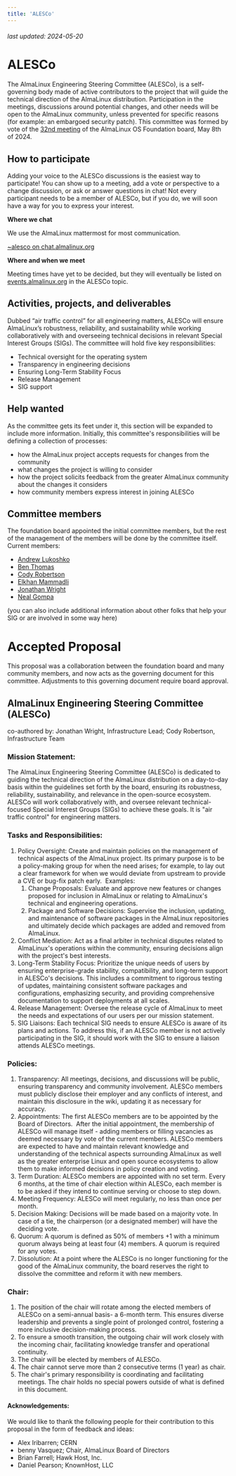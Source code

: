 ```yaml
---
title: 'ALESCo'
---
```


###### last updated: 2024-05-20

# ALESCo

The AlmaLinux Engineering Steering Committee (ALESCo), is a self-governing body made of active contributors to the project that will guide the technical direction of the AlmaLinux distribution. Participation in the meetings, discussions around potential changes, and other needs will be open to the AlmaLinux community, unless prevented for specific reasons (for example: an embargoed security patch). This committee was formed by vote of the [32nd meeting](https://drive.google.com/file/d/1rPU7QhRbLOsSrZBQcW5xQEItwgbP1Vt1/view) of the AlmaLinux OS Foundation board, May 8th of 2024.

## How to participate

Adding your voice to the ALESCo discussions is the easiest way to participate! You can show up to a meeting, add a vote or perspective to a change discussion, or ask or answer questions in chat! Not every participant needs to be a member of ALESCo, but if you do, we will soon have a way for you to express your interest. 

**Where we chat**

We use the AlmaLinux mattermost for most communication.

[~alesco on chat.almalinux.org](https://chat.almalinux.org/almalinux/channels/alesco)

**Where and when we meet**

Meeting times have yet to be decided, but they will eventually be listed on [events.almalinux.org](https://events.almalinux.org) in the ALESCo topic.

## Activities, projects, and deliverables

Dubbed “air traffic control” for all engineering matters, ALESCo will ensure AlmaLinux’s robustness, reliability, and sustainability while working collaboratively with and overseeing technical decisions in relevant Special Interest Groups (SIGs). The committee will hold five key responsibilities:

* Technical oversight for the operating system
* Transparency in engineering decisions
* Ensuring Long-Term Stability Focus
* Release Management
* SIG support

## Help wanted

As the committee gets its feet under it, this section will be expanded to include more information. Initially, this committee's responsibilities will be defining a collection of processes:

* how the AlmaLinux project accepts requests for changes from the community
* what changes the project is willing to consider
* how the project solicits feedback from the greater AlmaLinux community about the changes it considers
* how community members express interest in joining ALESCo

## Committee members
The foundation board appointed the initial committee members, but the rest of the management of the members will be done by the committee itself. Current members:

* [Andrew Lukoshko](https://chat.almalinux.org/almalinux/messages/@alukoshko)
* [Ben Thomas](https://chat.almalinux.org/almalinux/messages/@b.a.thomas)
* [Cody Robertson](https://chat.almalinux.org/almalinux/messages/@codyr)
* [Elkhan Mammadli](https://chat.almalinux.org/almalinux/messages/@lkhn)
* [Jonathan Wright](https://chat.almalinux.org/almalinux/messages/@jonathan)
* [Neal Gompa](https://chat.almalinux.org/almalinux/messages/@ngompa13)

(you can also include additional information about other folks that help your SIG or are involved in some way here)

# Accepted Proposal

This proposal was a collaboration between the foundation board and many community members, and now acts as the governing document for this committee. Adjustments to this governing document require board approval. 

## AlmaLinux Engineering Steering Committee (ALESCo)

co-authored by: Jonathan Wright, Infrastructure Lead; Cody Robertson, Infrastructure Team

### Mission Statement:

The AlmaLinux Engineering Steering Committee (ALESCo) is dedicated to guiding the technical direction of the AlmaLinux distribution on a day-to-day basis within the guidelines set forth by the board, ensuring its robustness, reliability, sustainability, and relevance in the open-source ecosystem. ALESCo will work collaboratively with, and oversee relevant technical-focused Special Interest Groups (SIGs) to achieve these goals. It is "air traffic control" for engineering matters.

### Tasks and Responsibilities:

1. Policy Oversight: Create and maintain policies on the management of technical aspects of the AlmaLinux project. Its primary purpose is to be a policy-making group for when the need arises; for example, to lay out a clear framework for when we would deviate from upstream to provide a CVE or bug-fix patch early.  Examples:
	1.  Change Proposals: Evaluate and approve new features or changes proposed for inclusion in AlmaLinux or relating to AlmaLinux's technical and engineering operations.
	2.  Package and Software Decisions: Supervise the inclusion, updating, and maintenance of software packages in the AlmaLinux repositories and ultimately decide which packages are added and removed from AlmaLinux.
2.  Conflict Mediation: Act as a final arbiter in technical disputes related to AlmaLinux's operations within the community, ensuring decisions align with the project's best interests.
3.  Long-Term Stability Focus: Prioritize the unique needs of users by ensuring enterprise-grade stability, compatibility, and long-term support in ALESCo's decisions. This includes a commitment to rigorous testing of updates, maintaining consistent software packages and configurations, emphasizing security, and providing comprehensive documentation to support deployments at all scales.
4.  Release Management: Oversee the release cycle of AlmaLinux to meet the needs and expectations of our users per our mission statement.
5.  SIG Liaisons: Each technical SIG needs to ensure ALESCo is aware of its plans and actions. To address this, if an ALESCo member is not actively participating in the SIG, it should work with the SIG to ensure a liaison attends ALESCo meetings.

### Policies:

1.  Transparency: All meetings, decisions, and discussions will be public, ensuring transparency and community involvement. ALESCo members must publicly disclose their employer and any conflicts of interest, and maintain this disclosure in the wiki, updating it as necessary for accuracy.
2.  Appointments: The first ALESCo members are to be appointed by the Board of Directors.  After the initial appointment, the membership of ALESCo will manage itself - adding members or filling vacancies as deemed necessary by vote of the current members. ALESCo members are expected to have and maintain relevant knowledge and understanding of the technical aspects surrounding AlmaLinux as well as the greater enterprise Linux and open source ecosystems to allow them to make informed decisions in policy creation and voting.  
3.  Term Duration: ALESCo members are appointed with no set term. Every 6 months, at the time of chair election within ALESCo, each member is to be asked if they intend to continue serving or choose to step down.
4.  Meeting Frequency: ALESCo will meet regularly, no less than once per month.
5.  Decision Making: Decisions will be made based on a majority vote. In case of a tie, the chairperson (or a designated member) will have the deciding vote.
6.  Quorum:  A quorum is defined as 50% of members +1 with a minimum quorum always being at least four (4) members. A quorum is required for any votes.
7.  Dissolution: At a point where the ALESCo is no longer functioning for the good of the AlmaLinux community, the board reserves the right to dissolve the committee and reform it with new members.

### Chair:

1.  The position of the chair will rotate among the elected members of ALESCo on a semi-annual basis- a 6-month term. This ensures diverse leadership and prevents a single point of prolonged control, fostering a more inclusive decision-making process.
2.  To ensure a smooth transition, the outgoing chair will work closely with the incoming chair, facilitating knowledge transfer and operational continuity.
3.  The chair will be elected by members of ALESCo.
4.  The chair cannot serve more than 2 consecutive terms (1 year) as chair.
5.  The chair's primary responsibility is coordinating and facilitating meetings. The chair holds no special powers outside of what is defined in this document.

#### Acknowledgements:

We would like to thank the following people for their contribution to this proposal in the form of feedback and ideas:

-   Alex Iribarren; CERN
-   benny Vasquez; Chair, AlmaLinux Board of Directors
-   Brian Farrell; Hawk Host, Inc.
-   Daniel Pearson; KnownHost, LLC
